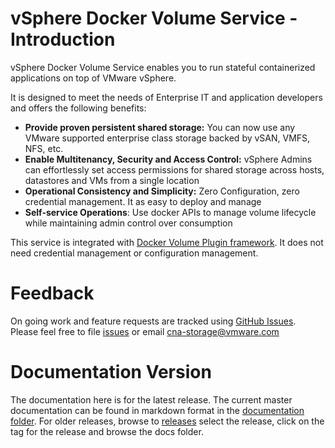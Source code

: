 # vSphere Docker Volume Service - Introduction

vSphere Docker Volume Service enables you to run stateful containerized applications on top of VMware vSphere. 

It is designed to meet the needs of Enterprise IT and application developers and offers the following benefits:

- **Provide proven persistent shared storage:** You can now use any VMware supported enterprise class storage backed by vSAN, VMFS, NFS, etc. 
- **Enable Multitenancy, Security and Access Control:** vSphere Admins can effortlessly set access permissions for shared storage across hosts, datastores and VMs from a single location
- **Operational Consistency and Simplicity:** Zero Configuration, zero credential management. It as easy to deploy and manage
- **Self-service Operations**: Use docker APIs to manage volume lifecycle while maintaining admin control over consumption 

This service is integrated with [Docker Volume Plugin framework](https://docs.docker.com/engine/extend/plugins_volume/). It does not need credential management or configuration management. 
 
<script type="text/javascript" src="https://asciinema.org/a/80417.js" id="asciicast-80417" async></script>

# Feedback

On going work and feature requests are tracked using [GitHub Issues](https://github.com/vmware/docker-volume-vsphere/issues). Please feel free to file [issues](https://github.com/vmware/docker-volume-vsphere/issues) or email [cna-storage@vmware.com](mailto:cna-storage@vmware.com)

# Documentation Version
The documentation here is for the latest release. The current master documentation can be found in markdown format in the [documentation folder](https://github.com/vmware/docker-volume-vsphere/tree/master/docs). For older releases, browse to [releases](https://github.com/vmware/docker-volume-vsphere/releases) select the release, click on the tag for the release and browse the docs folder.

